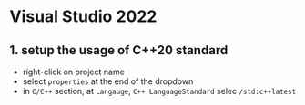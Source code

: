 # Visual Studio 2022

## 1. setup the usage of C++20 standard

- right-click on project name
- select `properties` at the end of the dropdown
- in `C/C++` section, at `Langauge`, `C++ LanguageStandard` selec `/std:c++latest`
  
